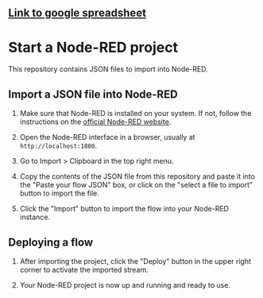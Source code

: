## [Link to google spreadsheet](https://docs.google.com/spreadsheets/d/1dA_wBqNWDIOsCDQ3zS3UU4P9a41NZBLSZdEYds8AEtQ/edit?usp=sharing)

# Start a Node-RED project

This repository contains JSON files to import into Node-RED.

## Import a JSON file into Node-RED

1. Make sure that Node-RED is installed on your system. If not, follow the instructions on the [official Node-RED website](https://nodered.org/docs/getting-started/installation).

2. Open the Node-RED interface in a browser, usually at `http://localhost:1880`.

3. Go to Import > Clipboard in the top right menu.

4. Copy the contents of the JSON file from this repository and paste it into the "Paste your flow JSON" box, or click on the "select a file to import" button to import the file.

5. Click the "Import" button to import the flow into your Node-RED instance.

## Deploying a flow

1. After importing the project, click the "Deploy" button in the upper right corner to activate the imported stream.

2. Your Node-RED project is now up and running and ready to use.
